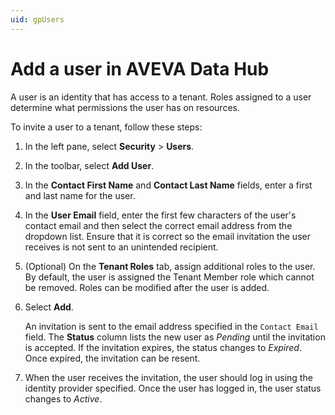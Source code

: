 ```yaml
---
uid: gpUsers
---
```


# Add a user in AVEVA Data Hub

A user is an identity that has access to a tenant. Roles assigned to a user determine what permissions the user has on resources. 

To invite a user to a tenant, follow these steps:

1. In the left pane, select **Security** > **Users**.

1. In the toolbar, select **Add User**.

1. In the **Contact First Name** and **Contact Last Name** fields, enter a first and last name for the user.  

1. In the **User Email** field, enter the first few characters of the user's contact email and then select the correct email address from the dropdown list. Ensure that it is correct so the email invitation the user receives is not sent to an unintended recipient.

1. (Optional) On the **Tenant Roles** tab, assign additional roles to the user. By default, the user is assigned the Tenant Member role which cannot be removed. Roles can be modified after the user is added.

1. Select **Add**. 

   An invitation is sent to the email address specified in the `Contact Email` field. The **Status** column lists the new user as *Pending* until the invitation is accepted. If the invitation expires, the status changes to *Expired*. Once expired, the invitation can be resent.

1. When the user receives the invitation, the user should log in using the identity provider specified. Once the user has logged in, the user status changes to *Active*.
